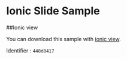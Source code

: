 # Ionic Slide Sample

##Ionic view

You can download this sample with [ionic view](http://docs.ionic.io/v1.0/docs/view-usage).

Identifier : `448d8417`
